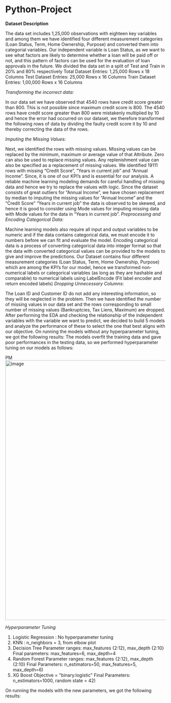 # Python-Project
**Dataset Description**

The data set includes 1,25,000 observations with eighteen key variables and among them we have identified four different measurement categories (Loan Status, Term, Home Ownership, Purpose) and converted them into categorial variables. Our independent variable is Loan Status, as we want to see what factors are likely to determine whether a loan will be paid off or not, and this pattern of factors can be used for the evaluation of loan approvals in the future.
We divided the data set in a split of Test and Train in 20% and 80% respectively Total Dataset Entries: 1,25,000 Rows x 18 Columns
Test Dataset Entries: 25,000 Rows x 16 Columns
Train Dataset Entries: 1,00,000 Rows x 16 Columns

_Transforming the incorrect data:_

In our data set we have observed that 4540 rows have credit score greater than 800. This is not possible since maximum credit score is 800.
The 4540 rows have credit score greater than 800 were mistakenly multiplied by 10 and hence the error had occurred on our dataset, we therefore transformed the following rows of data by dividing the faulty credit score it by 10 and thereby correcting the data of the rows.
 
_Imputing the Missing Values:_

Next, we identified the rows with missing values. Missing values can be replaced by the minimum, maximum or average value of that Attribute. Zero can also be used to replace missing values. Any replenishment value can also be specified as a replacement of missing values. We identified 19111 rows with missing “Credit Score”, “Years in current job” and “Annual Income”. Since, it is one of our KPI’s and is essential for our analysis. A reliable machine learning modeling demands for careful handling of missing data and hence we try to replace the values with logic.
Since the dataset consists of great outliers for “Annual Income”, we have chosen replacement by median to imputing the missing values for “Annual Income” and the “Credit Score”
“Years in current job” the data is observed to be skewed, and hence it is good to consider using Mode values for imputing missing data with Mode values for the data in “Years in current job”.
_Preprocessing and Encoding Categorical Data:_

Machine learning models also require all input and output variables to be numeric and if the data contains categorical data, we must encode it to numbers before we can fit and evaluate the model. Encoding categorical data is a process of converting categorical data into integer format so that the data with converted categorical values can be provided to the models to give and improve the predictions. Our Dataset contains four different measurement categories (Loan Status, Term, Home Ownership, Purpose) which are among the KPI’s for our model, hence we transformed non- numerical labels or categorical variables (as long as they are hashable and comparable) to numerical labels using LabelEncode (Fit label encoder and return encoded labels)
_Dropping Unnecessary Columns:_

The Loan ID and Customer ID do not add any interesting information, so they will be neglected in the problem. Then we have identified the number of missing values in our data set and the rows corresponding to small number of missing values (Bankruptcies, Tax Liens, Maximum) are dropped.
After performing the EDA and checking the relationship of the independent variables with the variable we want to predict, we decided to build 5 models and analyze the performance of these to select the one that best aligns with our objective. On running the models without any hyperparameter tuning, we got the following results:
The models overfit the training data and gave poor performances in the testing data, so we performed hyperparameter tuning on our models as follows:

PM<img width="814" alt="image" src="https://github.com/aditichand/Python-Project/assets/61296787/6d74b2db-e36f-480f-8e9d-a1665033dee4">

_Hyperparameter Tuning_
1. Logistic Regression : No hyperparameter tuning
2. KNN : n_neighbors = 3, from elbow plot
3. Decision Tree
Parameter ranges: max_features {2:12}, max_depth {2:10} Final parameters: max_features=6, max_depth=4
4. Random Forest
Parameter ranges: max_features {2:12}, max_depth {2:10}
Final Parameters: n_estimators=50, max_features=5, max_depth=6)
5. XG Boost
Objective = "binary:logistic"
Final Parameters: n_estimators=1000, random state = 42)

On running the models with the new parameters, we got the following results:
